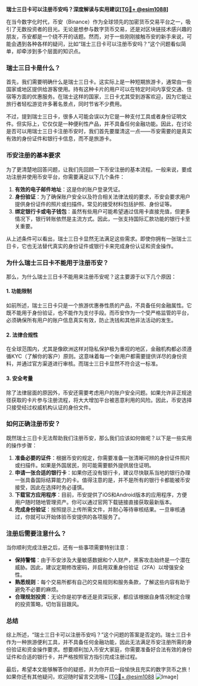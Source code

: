 **瑞士三日卡可以注册币安吗？深度解读与实用建议[[TG💪+ @esim1088](https://t.me/s/esim1088)]**

在当今数字化时代，币安（Binance）作为全球领先的加密货币交易平台之一，吸引了无数投资者的目光。无论是想参与数字货币交易，还是对区块链技术感兴趣的朋友，币安都是一个绕不开的话题。然而，对于一些刚刚接触币安的新手来说，可能会遇到各种各样的疑问，比如“瑞士三日卡可以注册币安吗？”这个问题看似简单，却牵涉到多个层面的知识点。

### 瑞士三日卡是什么？

首先，我们需要明确什么是瑞士三日卡。这实际上是一种短期旅游卡，通常由一些国家或地区提供给游客使用。持有这种卡片的用户可以在特定时间内享受交通、住宿等方面的优惠服务。在瑞士这样的国家，三日卡尤其受到游客欢迎，因为它能让旅行者轻松游览许多著名景点，同时节省不少费用。

不过，提到瑞士三日卡，很多人可能会误以为它是一种支付工具或者身份证明文件。但实际上，它仅仅是一种便利性产品，并不具备任何金融功能。因此，在讨论是否可以用瑞士三日卡注册币安时，我们首先要厘清这一点——币安需要的是真实有效的身份证件和银行卡信息，而不是旅游卡。

### 币安注册的基本要求

为了更清楚地回答问题，让我们先回顾一下币安注册的基本流程。一般来说，要成功注册并使用币安平台，你需要满足以下几个条件：

1. **有效的电子邮件地址**：这是你的账户登录凭证。
2. **身份验证**：为了确保账户安全以及符合相关法律法规的要求，币安会要求用户提供身份证件的照片或扫描件。常见的接受材料包括护照、身份证等。
3. **绑定银行卡或电子钱包**：虽然有些用户可能希望通过信用卡直接充值，但更多情况下，银行转账依然是主流方式。因此，一张支持国际汇款功能的银行卡至关重要。

从上述条件可以看出，瑞士三日卡显然无法满足这些需求。即使你拥有一张瑞士三日卡，它也无法替代真实的身份证件或银行卡来完成身份认证和资金操作。

### 为什么瑞士三日卡不能用于注册币安？

那么，为什么瑞士三日卡不能用来注册币安呢？这主要源于以下几个原因：

#### 1. 功能限制
如前所述，瑞士三日卡只是一个旅游优惠券性质的产品，不具备任何金融属性。它既不能用于身份验证，也不能作为支付手段。而币安作为一个受严格监管的平台，必须确保所有用户的账户信息真实有效，防止洗钱和其他非法活动的发生。

#### 2. 法律合规性
在全球范围内，尤其是像欧洲这样对隐私保护极为重视的地区，金融机构都必须遵循KYC（了解你的客户）原则。这意味着每一个新用户都需要提供详尽的身份资料，并通过官方渠道进行审核。而瑞士三日卡显然不符合这一标准。

#### 3. 安全考量
除了法律层面的原因外，币安还需要考虑用户的账户安全问题。如果允许非正规途径获取的卡片参与注册流程，将大大增加平台被恶意利用的风险。因此，币安选择只接受经过权威机构认证的身份文件。

### 如何正确注册币安？

既然瑞士三日卡无法帮助我们注册币安，那么我们应该如何做呢？以下是一些实用的操作步骤：

1. **准备必要的证件**：根据币安的规定，你需要准备一张清晰可辨的身份证件照片或扫描件。如果是外国居民，则可能需要额外提供居住证明。
2. **申请一张合适的银行卡**：如果你还没有银行卡，建议尽快联系当地的银行办理一张具备国际结算能力的卡。值得注意的是，并不是所有的银行卡都能被币安接受，因此在选择时务必谨慎。
3. **下载官方应用程序**：目前，币安提供了iOS和Android版本的应用程序，方便用户随时随地管理资产。你可以通过官网下载链接直接获取最新版本。
4. **完成身份验证**：按照提示上传所需文件，并耐心等待审核结果。一旦审核通过，你就可以开始体验币安提供的各项服务了。

### 注册后需要注意什么？

当你顺利完成注册之后，还有一些事项需要特别注意：

- **保持警惕**：由于币安涉及大量敏感数据和个人财产，黑客攻击始终是一个潜在威胁。因此，建议定期修改密码，并启用双重身份验证（2FA）以增强安全性。
- **熟悉规则**：每个交易所都有自己的交易规则和服务条款，了解这些内容有助于避免不必要的麻烦。
- **合理规划投资**：无论你是初学者还是资深玩家，都应该根据自身情况制定合理的投资策略，切勿盲目跟风。

### 总结

综上所述，“瑞士三日卡可以注册币安吗？”这个问题的答案是否定的。瑞士三日卡作为一种旅游便利工具，并不具备任何金融功能，因此无法满足币安注册所需的身份验证和资金操作要求。想要顺利加入币安大家庭，你需要准备好合法有效的身份证件和合适的银行卡，并严格按照官方指引完成注册过程。

最后，希望本文能够解答你的疑惑，并为你开启一段愉快且充实的数字货币之旅！如果你还有其他疑问，欢迎随时留言交流哦~ [[TG💪+ @esim1088](https://t.me/s/esim1088) ![Image](https://i.postimg.cc/4NQfJmqS/Snipaste-2025-05-13-00-14-12.png)]